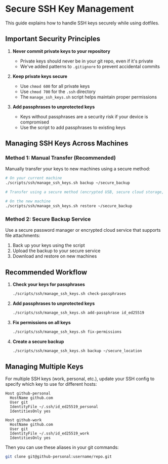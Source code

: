 # Secure SSH Key Management

This guide explains how to handle SSH keys securely while using dotfiles.

## Important Security Principles

1. **Never commit private keys to your repository**
   - Private keys should never be in your git repo, even if it's private
   - We've added patterns to `.gitignore` to prevent accidental commits

2. **Keep private keys secure**
   - Use `chmod 600` for all private keys
   - Use `chmod 700` for the `.ssh` directory
   - The `manage_ssh_keys.sh` script helps maintain proper permissions

3. **Add passphrases to unprotected keys**
   - Keys without passphrases are a security risk if your device is compromised
   - Use the script to add passphrases to existing keys

## Managing SSH Keys Across Machines

### Method 1: Manual Transfer (Recommended)

Manually transfer your keys to new machines using a secure method:
```bash
# On your current machine
./scripts/ssh/manage_ssh_keys.sh backup ~/secure_backup

# Transfer using a secure method (encrypted USB, secure cloud storage, etc.)

# On the new machine
./scripts/ssh/manage_ssh_keys.sh restore ~/secure_backup
```

### Method 2: Secure Backup Service

Use a secure password manager or encrypted cloud service that supports file attachments:
1. Back up your keys using the script
2. Upload the backup to your secure service
3. Download and restore on new machines

## Recommended Workflow

1. **Check your keys for passphrases**
   ```bash
   ./scripts/ssh/manage_ssh_keys.sh check-passphrases
   ```

2. **Add passphrases to unprotected keys**
   ```bash
   ./scripts/ssh/manage_ssh_keys.sh add-passphrase id_ed25519
   ```

3. **Fix permissions on all keys**
   ```bash
   ./scripts/ssh/manage_ssh_keys.sh fix-permissions
   ```

4. **Create a secure backup**
   ```bash
   ./scripts/ssh/manage_ssh_keys.sh backup ~/secure_location
   ```

## Managing Multiple Keys

For multiple SSH keys (work, personal, etc.), update your SSH config to specify which key to use for different hosts:

```
Host github-personal
  HostName github.com
  User git
  IdentityFile ~/.ssh/id_ed25519_personal
  IdentitiesOnly yes

Host github-work
  HostName github.com
  User git
  IdentityFile ~/.ssh/id_ed25519_work
  IdentitiesOnly yes
```

Then you can use these aliases in your git commands:
```bash
git clone git@github-personal:username/repo.git
``` 